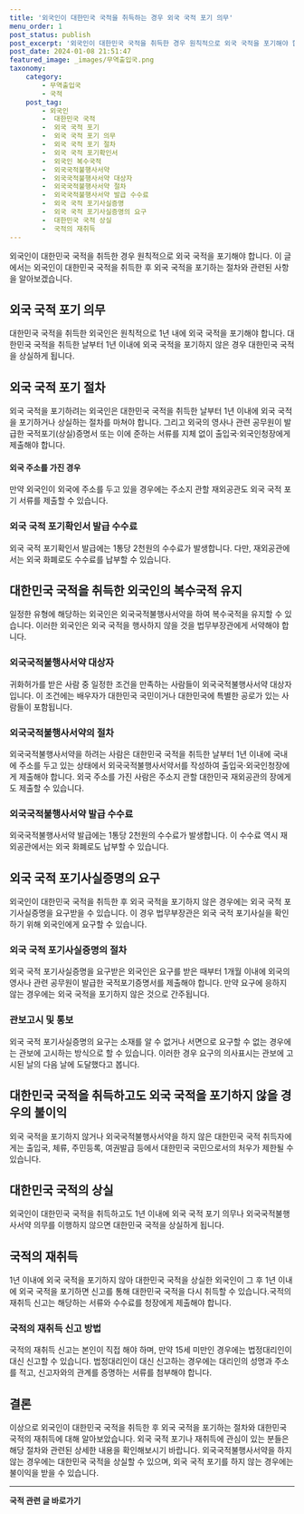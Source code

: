 ```yaml
---
title: '외국인이 대한민국 국적을 취득하는 경우 외국 국적 포기 의무'
menu_order: 1
post_status: publish
post_excerpt: '외국인이 대한민국 국적을 취득한 경우 원칙적으로 외국 국적을 포기해야 합니다. 이 글에서는 외국인이 대한민국 국적을 취득한 후 외국 국적을 포기하는 절차와 관련된 사항을 알아보겠습니다.'
post_date: 2024-01-08 21:51:47
featured_image: _images/무역출입국.png
taxonomy:
    category:
        - 무역출입국
        - 국적
    post_tag:
        - 외국인
        -  대한민국 국적
        -  외국 국적 포기
        -  외국 국적 포기 의무
        -  외국 국적 포기 절차
        -  외국 국적 포기확인서
        -  외국인 복수국적
        -  외국국적불행사서약
        -  외국국적불행사서약 대상자
        -  외국국적불행사서약 절차
        -  외국국적불행사서약 발급 수수료
        -  외국 국적 포기사실증명
        -  외국 국적 포기사실증명의 요구
        -  대한민국 국적 상실
        -  국적의 재취득
---
```



외국인이 대한민국 국적을 취득한 경우 원칙적으로 외국 국적을 포기해야 합니다. 이 글에서는 외국인이 대한민국 국적을 취득한 후 외국 국적을 포기하는 절차와 관련된 사항을 알아보겠습니다.

## 외국 국적 포기 의무

대한민국 국적을 취득한 외국인은 원칙적으로 1년 내에 외국 국적을 포기해야 합니다. 대한민국 국적을 취득한 날부터 1년 이내에 외국 국적을 포기하지 않은 경우 대한민국 국적을 상실하게 됩니다.

## 외국 국적 포기 절차

외국 국적을 포기하려는 외국인은 대한민국 국적을 취득한 날부터 1년 이내에 외국 국적을 포기하거나 상실하는 절차를 마쳐야 합니다. 그리고 외국의 영사나 관련 공무원이 발급한 국적포기(상실)증명서 또는 이에 준하는 서류를 지체 없이 출입국·외국인청장에게 제출해야 합니다.

#### 외국 주소를 가진 경우

만약 외국인이 외국에 주소를 두고 있을 경우에는 주소지 관할 재외공관도 외국 국적 포기 서류를 제출할 수 있습니다.

### 외국 국적 포기확인서 발급 수수료

외국 국적 포기확인서 발급에는 1통당 2천원의 수수료가 발생합니다. 다만, 재외공관에서는 외국 화폐로도 수수료를 납부할 수 있습니다.

## 대한민국 국적을 취득한 외국인의 복수국적 유지

일정한 유형에 해당하는 외국인은 외국국적불행사서약을 하여 복수국적을 유지할 수 있습니다. 이러한 외국인은 외국 국적을 행사하지 않을 것을 법무부장관에게 서약해야 합니다.

### 외국국적불행사서약 대상자

귀화허가를 받은 사람 중 일정한 조건을 만족하는 사람들이 외국국적불행사서약 대상자입니다. 이 조건에는 배우자가 대한민국 국민이거나 대한민국에 특별한 공로가 있는 사람들이 포함됩니다.

### 외국국적불행사서약의 절차

외국국적불행사서약을 하려는 사람은 대한민국 국적을 취득한 날부터 1년 이내에 국내에 주소를 두고 있는 상태에서 외국국적불행사서약서를 작성하여 출입국·외국인청장에게 제출해야 합니다. 외국 주소를 가진 사람은 주소지 관할 대한민국 재외공관의 장에게도 제출할 수 있습니다.

### 외국국적불행사서약 발급 수수료

외국국적불행사서약 발급에는 1통당 2천원의 수수료가 발생합니다. 이 수수료 역시 재외공관에서는 외국 화폐로도 납부할 수 있습니다.

## 외국 국적 포기사실증명의 요구

외국인이 대한민국 국적을 취득한 후 외국 국적을 포기하지 않은 경우에는 외국 국적 포기사실증명을 요구받을 수 있습니다. 이 경우 법무부장관은 외국 국적 포기사실을 확인하기 위해 외국인에게 요구할 수 있습니다.

### 외국 국적 포기사실증명의 절차

외국 국적 포기사실증명을 요구받은 외국인은 요구를 받은 때부터 1개월 이내에 외국의 영사나 관련 공무원이 발급한 국적포기증명서를 제출해야 합니다. 만약 요구에 응하지 않는 경우에는 외국 국적을 포기하지 않은 것으로 간주됩니다.

### 관보고시 및 통보

외국 국적 포기사실증명의 요구는 소재를 알 수 없거나 서면으로 요구할 수 없는 경우에는 관보에 고시하는 방식으로 할 수 있습니다. 이러한 경우 요구의 의사표시는 관보에 고시된 날의 다음 날에 도달했다고 봅니다.

## 대한민국 국적을 취득하고도 외국 국적을 포기하지 않을 경우의 불이익

외국 국적을 포기하지 않거나 외국국적불행사서약을 하지 않은 대한민국 국적 취득자에게는 출입국, 체류, 주민등록, 여권발급 등에서 대한민국 국민으로서의 처우가 제한될 수 있습니다.

## 대한민국 국적의 상실

외국인이 대한민국 국적을 취득하고도 1년 이내에 외국 국적 포기 의무나 외국국적불행사서약 의무를 이행하지 않으면 대한민국 국적을 상실하게 됩니다.

## 국적의 재취득

1년 이내에 외국 국적을 포기하지 않아 대한민국 국적을 상실한 외국인이 그 후 1년 이내에 외국 국적을 포기하면 신고를 통해 대한민국 국적을 다시 취득할 수 있습니다.국적의 재취득 신고는 해당하는 서류와 수수료를 청장에게 제출해야 합니다.

### 국적의 재취득 신고 방법

국적의 재취득 신고는 본인이 직접 해야 하며, 만약 15세 미만인 경우에는 법정대리인이 대신 신고할 수 있습니다. 법정대리인이 대신 신고하는 경우에는 대리인의 성명과 주소를 적고, 신고자와의 관계를 증명하는 서류를 첨부해야 합니다.

## 결론

이상으로 외국인이 대한민국 국적을 취득한 후 외국 국적을 포기하는 절차와 대한민국 국적의 재취득에 대해 알아보았습니다. 외국 국적 포기나 재취득에 관심이 있는 분들은 해당 절차와 관련된 상세한 내용을 확인해보시기 바랍니다. 외국국적불행사서약을 하지 않는 경우에는 대한민국 국적을 상실할 수 있으며, 외국 국적 포기를 하지 않는 경우에는 불이익을 받을 수 있습니다.
<!-- wp:separator -->
<hr class="wp-block-separator has-alpha-channel-opacity"/>
<!-- /wp:separator -->

<!-- wp:group {"backgroundColor":"base","layout":{"type":"constrained"}} -->
<div class="wp-block-group has-base-background-color has-background"><!-- wp:paragraph {"align":"center","fontSize":"medium"} -->
<p class="has-text-align-center has-large-font-size"><strong>국적 관련 글 바로가기</strong></p>
<!-- /wp:paragraph -->


<!-- wp:latest-posts
{"categories":[{"id":14351,"count":19,"description":"","link":"https://uknowlaw.com/category/%ea%b5%ad%ec%a0%81/","name":"국적","slug":"국적","taxonomy":"category","parent":0,"meta":[],"_links":{"self":[{"href":"https://uknowlaw.com/wp-json/wp/v2/categories/14351"}],"collection":[{"href":"https://uknowlaw.com/wp-json/wp/v2/categories"}],"about":[{"href":"https://uknowlaw.com/wp-json/wp/v2/taxonomies/category"}],"wp:post_type":[{"href":"https://uknowlaw.com/wp-json/wp/v2/posts?categories=14351"}],"curies":[{"name":"wp","href":"https://api.w.org/{rel}","templated":true}]}}],"postsToShow":100,"excerptLength":28,"postLayout":"grid","columns":2,"featuredImageAlign":"left","featuredImageSizeSlug":"large","fontSize":"small"} /--></div>
<!-- /wp:group -->